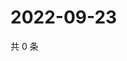 # 2022-09-23

共 0 条

<!-- BEGIN WEIBO -->
<!-- 最后更新时间 Fri Sep 23 2022 01:29:14 GMT+0800 (China Standard Time) -->

<!-- END WEIBO -->
